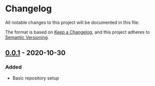 # Changelog
All notable changes to this project will be documented in this file.

The format is based on [Keep a Changelog](https://keepachangelog.com/en/1.0.0/),
and this project adheres to [Semantic Versioning](https://semver.org/spec/v2.0.0.html).

## [0.0.1] - 2020-10-30
### Added
 - Basic repository setup

[0.0.1]: https://github.com/oricad/oricad/releases/tag/0.0.1